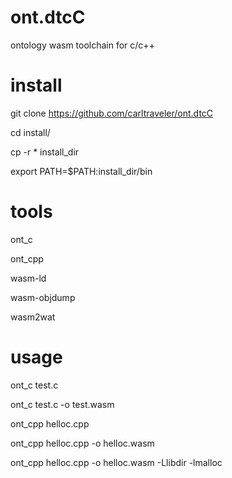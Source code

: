 # ont.dtcC
ontology wasm toolchain for c/c++



# install

git clone https://github.com/carltraveler/ont.dtcC

cd install/

cp -r * install_dir

export PATH=$PATH:install_dir/bin



# tools

ont_c

ont_cpp

wasm-ld

wasm-objdump

wasm2wat



# usage

ont_c test.c

ont_c test.c -o test.wasm

ont_cpp helloc.cpp 

ont_cpp helloc.cpp -o helloc.wasm

ont_cpp helloc.cpp -o helloc.wasm -Llibdir -lmalloc